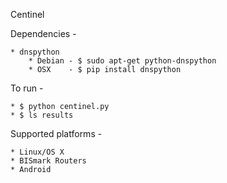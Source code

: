 Centinel

Dependencies - 

    * dnspython
        * Debian - $ sudo apt-get python-dnspython
        * OSX    - $ pip install dnspython
            
To run - 

    * $ python centinel.py
    * $ ls results

Supported platforms -

    * Linux/OS X
    * BISmark Routers
    * Android
